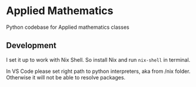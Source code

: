 # Applied Mathematics

Python codebase for Applied mathematics classes


## Development

I set it up to work with Nix Shell. So install Nix and run `nix-shell` in terminal.

In VS Code please set right path to python interpreters, aka from /nix folder.
Otherwise it will not be able to resolve packages. 
